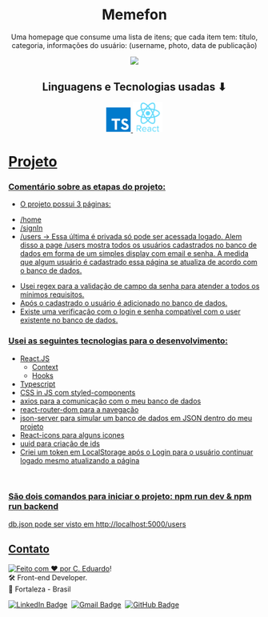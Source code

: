 <h1 align="center"> Memefon </h1>
<p align="center">Uma homepage que consume uma lista de itens; que cada item tem: título, categoria, informações do usuário: (username, photo, data de publicação)</p>


<div align="center">

<img src="https://user-images.githubusercontent.com/72894980/198845220-9c969cd4-cdd8-48a2-860d-917e41658a00.gif"  />


</div>

<h2 align="center">Linguagens e Tecnologias usadas ⬇</h2>

<p align="center"> 
<a href="https://developer.mozilla.org/en-US/docs/Web/typescript" target="_blank" rel="noreferrer"> <img src="https://raw.githubusercontent.com/devicons/devicon/master/icons/typescript/typescript-original.svg" alt="typescript" width="50" height="50"/> </a> 
<a href="https://www.w3schools.com/react/" target="_blank" rel="noreferrer"> <img
src="https://raw.githubusercontent.com/devicons/devicon/master/icons/react/react-original-wordmark.svg" alt="react" width="60" height="60"/>
</p>

# Projeto

### Comentário sobre as etapas do projeto: </br>
- O projeto possui 3 páginas:
 * /home
 * /signIn
 * /users -> Essa última é privada só pode ser acessada logado.
 Alem disso a page /users mostra todos os usuários cadastrados no banco de dados em forma de um simples display com email e senha. A medida que algum usuário é   cadastrado essa página se atualiza de acordo com o banco de dados.
- Usei regex para a validação de campo da senha para atender a todos os mínimos requisitos.
- Após o cadastrado o usuário é adicionado no banco de dados.
- Existe uma verificação com o login e senha compatível com o user existente no banco de dados.

### Usei as seguintes tecnologias para o desenvolvimento: </br>
- React.JS </br>
  * Context </br>
  * Hooks </br>
- Typescript </br>
- CSS in JS com styled-components </br>
- axios para a comunicação com o meu banco de dados </br>
- react-router-dom para a navegação </br>
- json-server para simular um banco de dados em JSON dentro do meu projeto </br>
- React-icons para alguns icones </br>
- uuid para criação de ids
- Criei um token em LocalStorage após o Login para o usuário continuar logado mesmo atualizando a página </br>
</br>

### São dois comandos para iniciar o projeto: npm run dev & npm run backend </br>
db.json pode ser visto em http://localhost:5000/users


## Contato

<img align="left" src="https://avatars.githubusercontent.com/carloseduardob94?size=100">

Feito com ❤️ por [C. Eduardo](https://github.com/carloseduardob94)! <br>
🛠 Front-end Developer. <br>
📍 Fortaleza - Brasil <br> 

<a href="https://www.linkedin.com/in/carlos-eduardo-lima-lira-barbosa" target="_blank"><img src="https://img.shields.io/badge/LinkedIn-0077B5?style=flat&logo=linkedin&logoColor=white" alt="LinkedIn Badge" height="20"></a>&nbsp;
<a href="mailto:educonts08@gmail.com" target="_blank"><img src="https://img.shields.io/badge/Gmail-D14836?style=flat&logo=gmail&logoColor=white" alt="Gmail Badge" height="20"></a>&nbsp;
<a href="https://www.github.com/carloseduardob94" target="_blank"><img src="https://img.shields.io/badge/GitHub-100000?style=flat&logo=github&logoColor=white" alt="GitHub Badge" height="20"></a>&nbsp;

<br clear="left"/>
